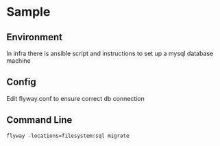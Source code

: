 # Sample

## Environment
In infra there is ansible script and instructions to set up a mysql database machine

## Config
Edit flyway.conf to ensure correct db connection

## Command Line

```
flyway -locations=filesystem:sql migrate
```

